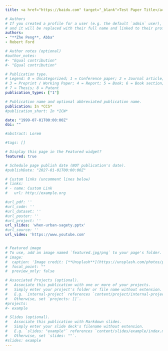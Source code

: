 ```yaml
---
title: <a href="https://baidu.com" target="_blank">Test Paper Title</a>

# Authors
# If you created a profile for a user (e.g. the default `admin` user), write the username (folder name) here 
# and it will be replaced with their full name and linked to their profile.
authors:
- "**Zhe Peng**, Abba"
- Robert Ford

# Author notes (optional)
#author_notes:
#- "Equal contribution"
#- "Equal contribution"

# Publication type.
# Legend: 0 = Uncategorized; 1 = Conference paper; 2 = Journal article;
# 3 = Preprint / Working Paper; 4 = Report; 5 = Book; 6 = Book section;
# 7 = Thesis; 8 = Patent
publication_types: ["1"]

# Publication name and optional abbreviated publication name.
publication: In *CCS*
#publication_short: In *ICW*

date: "1999-07-01T00:00:00Z"
doi: ""

#abstract: Lorem

#tags: []

# Display this page in the Featured widget?
featured: true

# Schedule page publish date (NOT publication's date).
#publishDate: "2027-01-01T00:00:00Z"

# Custom links (uncomment lines below)
# links:
# - name: Custom Link
#   url: http://example.org

#url_pdf: ''
#url_code: ''
#url_dataset: ''
#url_poster: ''
#url_project: ''
url_slides: 'when-urban-sagety.pptx'
#url_source: ''
url_video: 'https://www.youtube.com'


# Featured image
# To use, add an image named `featured.jpg/png` to your page's folder. 
# image:
#  caption: 'Image credit: [**Unsplash**](https://unsplash.com/photos/pLCdAaMFLTE)'
#  focal_point: ""
#  preview_only: false

# Associated Projects (optional).
#   Associate this publication with one or more of your projects.
#   Simply enter your project's folder or file name without extension.
#   E.g. `internal-project` references `content/project/internal-project/index.md`.
#   Otherwise, set `projects: []`.
#projects:
#- example

# Slides (optional).
#   Associate this publication with Markdown slides.
#   Simply enter your slide deck's filename without extension.
#   E.g. `slides: "example"` references `content/slides/example/index.md`.
#   Otherwise, set `slides: ""`.
#slides: example
---
```


